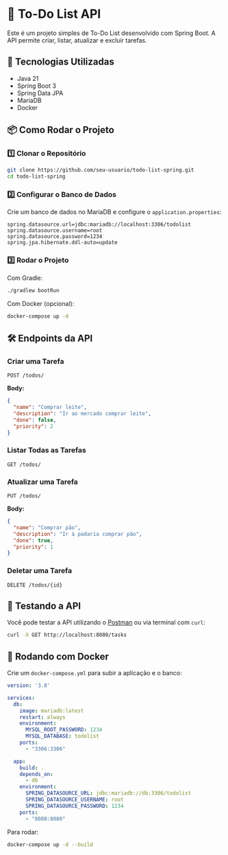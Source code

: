 # 📌 To-Do List API

Este é um projeto simples de To-Do List desenvolvido com Spring Boot. A API permite criar, listar, atualizar e excluir tarefas.

## 🚀 Tecnologias Utilizadas

- Java 21
- Spring Boot 3
- Spring Data JPA
- MariaDB
- Docker

## 📦 Como Rodar o Projeto

### 1️⃣ Clonar o Repositório

```sh
git clone https://github.com/seu-usuario/todo-list-spring.git
cd todo-list-spring
```

### 2️⃣ Configurar o Banco de Dados

Crie um banco de dados no MariaDB e configure o `application.properties`:

```properties
spring.datasource.url=jdbc:mariadb://localhost:3306/todolist
spring.datasource.username=root
spring.datasource.password=1234
spring.jpa.hibernate.ddl-auto=update
```

### 3️⃣ Rodar o Projeto

Com Gradle:

```sh
./gradlew bootRun
```

Com Docker (opcional):

```sh
docker-compose up -d
```

## 🛠 Endpoints da API

### Criar uma Tarefa
```http
POST /todos/
```
**Body:**
```json
{
  "name": "Comprar leite",
  "description": "Ir ao mercado comprar leite",
  "done": false,
  "priority": 2
}
```

### Listar Todas as Tarefas
```http
GET /todos/
```

### Atualizar uma Tarefa
```http
PUT /todos/
```
**Body:**
```json
{
  "name": "Comprar pão",
  "description": "Ir à padaria comprar pão",
  "done": true,
  "priority": 1
}
```

### Deletar uma Tarefa
```http
DELETE /todos/{id}
```

## 🧪 Testando a API

Você pode testar a API utilizando o [Postman](https://www.postman.com/) ou via terminal com `curl`:

```sh
curl -X GET http://localhost:8080/tasks
```

## 🐳 Rodando com Docker

Crie um `docker-compose.yml` para subir a aplicação e o banco:

```yaml
version: '3.8'

services:
  db:
    image: mariadb:latest
    restart: always
    environment:
      MYSQL_ROOT_PASSWORD: 1234
      MYSQL_DATABASE: todolist
    ports:
      - "3306:3306"

  app:
    build: .
    depends_on:
      - db
    environment:
      SPRING_DATASOURCE_URL: jdbc:mariadb://db:3306/todolist
      SPRING_DATASOURCE_USERNAME: root
      SPRING_DATASOURCE_PASSWORD: 1234
    ports:
      - "8080:8080"
```

Para rodar:

```sh
docker-compose up -d --build
```
